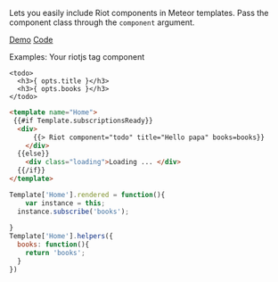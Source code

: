 Lets you easily include Riot components in Meteor templates. Pass the
component class through the `component` argument.

[Demo](http://simple-todos-riot-meteor-data.meteor.com/)
[Code](https://github.com/baysao/simple-todos-riot-meteor-data.git)

Examples:
Your riotjs tag component

```
<todo>
  <h3>{ opts.title }</h3>
  <h3>{ opts.books }</h3>
</todo>
```
```html
<template name="Home">
 {{#if Template.subscriptionsReady}}
  <div>
      {{> Riot component="todo" title="Hello papa" books=books}}
    </div>
  {{else}}
    <div class="loading">Loading ... </div>
  {{/if}}
</template>
```

```js
Template['Home'].rendered = function(){
    var instance = this;
  instance.subscribe('books');
  
}
Template['Home'].helpers({
  books: function(){
    return 'books';
  }
})
```
